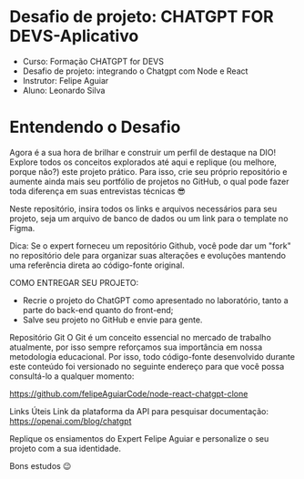 # Desafio de projeto: CHATGPT FOR DEVS-Aplicativo
- Curso: Formação CHATGPT for DEVS
- Desafio de projeto: integrando o Chatgpt com Node e React
- Instrutor: Felipe Aguiar
- Aluno: Leonardo Silva


# Entendendo o Desafio
 
Agora é a sua hora de brilhar e construir um perfil de destaque na DIO! Explore todos os conceitos explorados até aqui e replique (ou melhore, porque não?) este projeto prático. Para isso, crie seu próprio repositório e aumente ainda mais seu portfólio de projetos no GitHub, o qual pode fazer toda diferença em suas entrevistas técnicas 😎
 
Neste repositório, insira todos os links e arquivos necessários para seu projeto, seja um arquivo de banco de dados ou um link para o template no Figma.
 
Dica: Se o expert forneceu um repositório Github, você pode dar um "fork" no repositório dele para organizar suas alterações e evoluções mantendo uma referência direta ao código-fonte original.
 
 
COMO ENTREGAR SEU PROJETO:
- Recrie o projeto do ChatGPT como apresentado no laboratório, tanto a parte do back-end quanto do front-end;
- Salve seu projeto no GitHub e envie para gente.
 
Repositório Git
O Git é um conceito essencial no mercado de trabalho atualmente, por isso sempre reforçamos sua importância em nossa metodologia educacional. Por isso, todo código-fonte desenvolvido durante este conteúdo foi versionado no seguinte endereço para que você possa consultá-lo a qualquer momento:
 
https://github.com/felipeAguiarCode/node-react-chatgpt-clone
 
Links Úteis 
Link da plataforma da API para pesquisar documentação: https://openai.com/blog/chatgpt

 

Replique os ensiamentos do Expert Felipe Aguiar e personalize o seu projeto com a sua identidade. 
 
Bons estudos 😉
